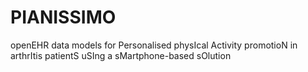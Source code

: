 # PIANISSIMO
openEHR data models for Personalised physIcal Activity promotioN in arthrItis patientS uSIng a sMartphone-based sOlution
